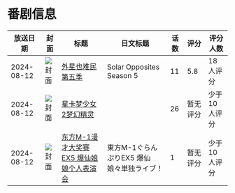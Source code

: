 # 番剧信息

|放送日期|封面|标题|日文标题|话数|评分|评分人数|
|---|---|---|---|---|---|---|
|2024-08-12|![封面](https://lain.bgm.tv/pic/cover/c/cf/ce/458225_NnmpY.jpg)|[外星也难民 第五季](https://bangumi.tv/subject/458225)|Solar Opposites Season 5|11|5.8|18人评分|
|2024-08-12|![封面](https://lain.bgm.tv/pic/cover/c/d7/de/508311_Ug513.jpg)|[星卡梦少女2梦幻精灵](https://bangumi.tv/subject/508311)||26|暂无评分|少于10人评分|
|2024-08-12|![封面](https://lain.bgm.tv/pic/cover/c/1f/58/508561_Tf0Jg.jpg)|[东方M-1漫才大奖赛EX5 爆仙娘娘个人表演会](https://bangumi.tv/subject/508561)|東方M-1ぐらんぷりEX5 爆仙娘々単独ライブ！|1|暂无评分|少于10人评分|
